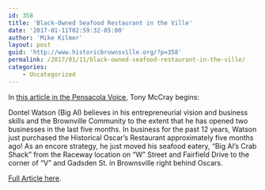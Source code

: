 ```yaml
---
id: 358
title: 'Black-Owned Seafood Restaurant in the Ville'
date: '2017-01-11T02:59:32-05:00'
author: 'Mike Kilmer'
layout: post
guid: 'http://www.historicbrownsville.org/?p=358'
permalink: /2017/01/11/black-owned-seafood-restaurant-in-the-ville/
categories:
    - Uncategorized
---
```


In <a href="http://pensacolavoice.com/archives/6472">this article in the Pensacola Voice</a>, Tony McCray begins:

Dontel Watson (Big Al) believes in his entrepreneurial vision and business skills and the Brownville Community to the extent that he has opened two businesses in the last five months.  In business for the past 12 years, Watson just purchased the Historical Oscar’s Restaurant approximately five months ago!  As an encore strategy, he just moved his seafood eatery, “Big Al’s Crab Shack” from the Raceway location on “W” Street and Fairfield Drive to the corner of “V” and Gadsden St. in Brownsville right behind Oscars.

<a href="http://pensacolavoice.com/archives/6472">Full Article here</a>.